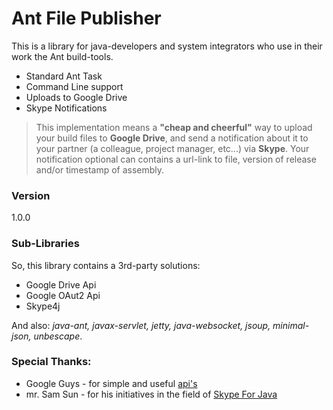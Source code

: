 # Ant File Publisher

This is a library for java-developers and system integrators who use in their work the Ant build-tools.

  - Standard Ant Task
  - Command Line support
  - Uploads to Google Drive
  - Skype Notifications

> This implementation means a **"cheap and cheerful"** way to upload your build files to **Google Drive**, and send a notification about it to your partner (a colleague, project manager, etc...) via **Skype**. Your notification optional can contains a url-link to file, version of release and/or timestamp of assembly.

### Version
1.0.0


### Sub-Libraries

So, this library contains a 3rd-party solutions:

* Google Drive Api
* Google OAut2 Api
* Skype4j

And also: *java-ant, javax-servlet, jetty, java-websocket, jsoup, minimal-json, unbescape*.

### Special Thanks:
* Google Guys - for simple and useful [api's](https://developers.google.com/api-client-library/java/apis/drive/v2)
* mr. Sam Sun - for his initiatives in the field of [Skype For Java](https://github.com/samczsun/Skype4J)